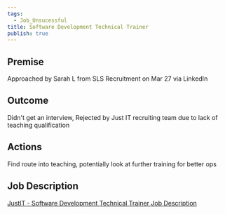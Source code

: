 ```yaml
---
tags:
  - Job_Unsucessful
title: Software Development Technical Trainer
publish: true
---
```

## Premise
Approached by Sarah L from SLS Recruitment on Mar 27 via LinkedIn
## Outcome
Didn't get an interview, Rejected by Just IT recruiting team due to lack of teaching qualification

## Actions
Find route into teaching, potentially look at further training for better ops

## Job Description
[JustIT - Software Development Technical Trainer Job Description](../../../../Job%20Descriptions/JustIT%20-%20Software%20Development%20Technical%20Trainer%20Job%20Description.md)